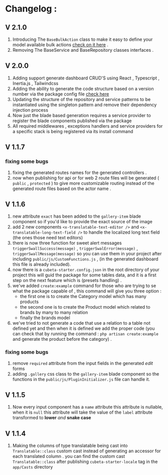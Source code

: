 <!-- docs/CHANGELOG.md -->

# **Changelog :**

## **V 2.1.0**

1. Introducing The `BaseBulkAction` class to make it easy to define your model available bulk
   actions [check on it here](bulk-actions.md#basebulkaction-class) .
2. Removing The BaseService and BaseRepository classes interfaces .

## **V 2.0.0**

1. Adding support generate dashboard CRUD'S using React , Typescript , Inertia.js , Tailwindcss
2. Adding the ability to generate the code structure based on a version number via the package config
   file [check here](usage.md#config)
3. Updating the structure of the repository and service patterns to be instantiated using the singleton pattern and
   remove their dependency injection process
4. Now just the blade based generation requires a service provider to register the blade components published via the
   package
5. All required middlewares , exceptions handlers and service providers for a specific stack is being registered via its install command

## **V 1.1.7**

### **fixing some bugs**

1. fixing the generated routes names for the generated controllers .
2. now when publishing for api or for web 2 route files will be generated ( `public` , `protected` ) to give more
   customizable routing instead of the generated route files based on the actor name .

## **V 1.1.6**

1. new attribute `exact` has been added to the `gallery-item` blade component so if you'd like to provide the exact
   source of the image
2. add 2 new components `<x-translatable-text-editor />` and `<x-translatable-long-text-field />` to handle the
   localized long text field (the ones those need text editors)
3. there is now three function for sweet alert
   messages `triggerSwallSuccess(message)` , `triggerSwalError(message)` , `triggerSwallMessage(message)` so you can use
   them in your project after including `public/js/CustomFunctions.js` , (in the generated dashboard this file is
   already included).
4. now there is a `cubeta-starter.config.json` in the root directory of your project this will guid the package for some
   tables data, and it is a first step on the next feature which is (presets handling) .
5. we've added `create:example` command for those who are trying to se what the package capable of , this command will
   give you three option :
    - the first one is to create the Category model which has many products
    - the second one is to create the Product model which related to brands by many to many relation
    - finally the brands model
6. we've tried to not generate a code that use a relation to a table not defined yet and then when it is defined we add
   the proper code (you can check that by running the command : `php artisan create:example` and generate the product
   before the category) .

### **fixing some bugs**

1. remove `required` attribute from the input fields in the generated _edit_ forms
2. adding `.gallery` css class to the `gallery-item` blade component so the functions in
   the `public/js/PluginInitializer.js` file
   can handle it.

## **V 1.1.5**

1. Now every input component has a `name` attribute this attribute is nullable, when it is `null` this attribute will
   take the value of the `label` attribute transformed to **lower** _and_ **snake case**

## **V 1.1.4**

1. Making the columns of type translatable being cast into `Translatable::class` custom cast instead of generating an
   accessor for each translated column . you can find the custom cast `Translatable::class` after
   publishing `cubeta-starter-locale` tag in the `app/Casts` directory


